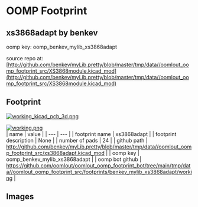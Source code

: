 # OOMP Footprint  
## xs3868adapt  by benkev  
  
oomp key: oomp_benkev_mylib_xs3868adapt  
  
source repo at: [http://github.com/benkev/myLib.pretty/blob/master/tmp/data//oomlout_oomp_footprint_src/XS3868module.kicad_mod](http://github.com/benkev/myLib.pretty/blob/master/tmp/data//oomlout_oomp_footprint_src/XS3868module.kicad_mod)  
## Footprint  
  
[![working_kicad_pcb_3d.png](working_kicad_pcb_3d_600.png)](working_kicad_pcb_3d.png)  
  
[![working.png](working_600.png)](working.png)  
| name | value | 
| --- | --- | 
| footprint name | xs3868adapt | 
| footprint description | None | 
| number of pads | 24 | 
| github path | http://github.com/benkev/myLib.pretty/blob/master/tmp/data//oomlout_oomp_footprint_src/xs3868adapt.kicad_mod | 
| oomp key | oomp_benkev_mylib_xs3868adapt | 
| oomp bot github | https://github.com/oomlout/oomlout_oomp_footprint_bot/tree/main/tmp/data//oomlout_oomp_footprint_src/footprints/benkev_mylib_xs3868adapt/working | 
## Images  
